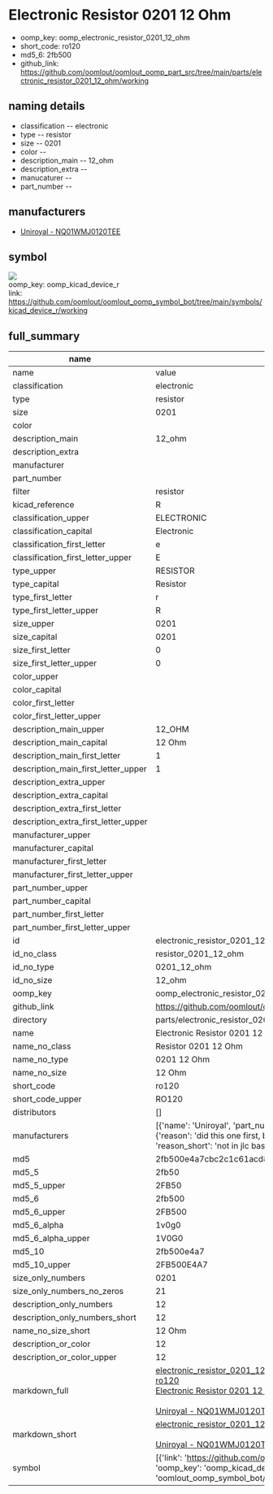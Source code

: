 # Electronic Resistor 0201 12 Ohm

  
* oomp_key: oomp_electronic_resistor_0201_12_ohm 
* short_code: ro120
* md5_6: 2fb500  
* github_link: https://github.com/oomlout/oomlout_oomp_part_src/tree/main/parts/electronic_resistor_0201_12_ohm/working  
## naming details
* classification -- electronic
* type -- resistor
* size -- 0201
* color -- 
* description_main -- 12_ohm
* description_extra -- 
* manucaturer -- 
* part_number -- 


## manufacturers
* [Uniroyal - NQ01WMJ0120TEE]()  

## symbol

![](symbol/{index}/working/working_600.png)  
oomp_key: oomp_kicad_device_r  
link: https://github.com/oomlout/oomlout_oomp_symbol_bot/tree/main/symbols/kicad_device_r/working  


## full_summary
| name | value | 
| --- | --- | 
| name | value | 
| classification | electronic | 
| type | resistor | 
| size | 0201 | 
| color |  | 
| description_main | 12_ohm | 
| description_extra |  | 
| manufacturer |  | 
| part_number |  | 
| filter | resistor | 
| kicad_reference | R | 
| classification_upper | ELECTRONIC | 
| classification_capital | Electronic | 
| classification_first_letter | e | 
| classification_first_letter_upper | E | 
| type_upper | RESISTOR | 
| type_capital | Resistor | 
| type_first_letter | r | 
| type_first_letter_upper | R | 
| size_upper | 0201 | 
| size_capital | 0201 | 
| size_first_letter | 0 | 
| size_first_letter_upper | 0 | 
| color_upper |  | 
| color_capital |  | 
| color_first_letter |  | 
| color_first_letter_upper |  | 
| description_main_upper | 12_OHM | 
| description_main_capital | 12 Ohm | 
| description_main_first_letter | 1 | 
| description_main_first_letter_upper | 1 | 
| description_extra_upper |  | 
| description_extra_capital |  | 
| description_extra_first_letter |  | 
| description_extra_first_letter_upper |  | 
| manufacturer_upper |  | 
| manufacturer_capital |  | 
| manufacturer_first_letter |  | 
| manufacturer_first_letter_upper |  | 
| part_number_upper |  | 
| part_number_capital |  | 
| part_number_first_letter |  | 
| part_number_first_letter_upper |  | 
| id | electronic_resistor_0201_12_ohm | 
| id_no_class | resistor_0201_12_ohm | 
| id_no_type | 0201_12_ohm | 
| id_no_size | 12_ohm | 
| oomp_key | oomp_electronic_resistor_0201_12_ohm | 
| github_link | https://github.com/oomlout/oomlout_oomp_part_src/tree/main/parts/electronic_resistor_0201_12_ohm/working | 
| directory | parts/electronic_resistor_0201_12_ohm | 
| name | Electronic Resistor 0201 12 Ohm | 
| name_no_class | Resistor 0201 12 Ohm | 
| name_no_type | 0201 12 Ohm | 
| name_no_size | 12 Ohm | 
| short_code | ro120 | 
| short_code_upper | RO120 | 
| distributors | [] | 
| manufacturers | [{'name': 'Uniroyal', 'part_number': 'NQ01WMJ0120TEE', 'link': '', 'id': 'manufacturer_uniroyal', 'note': {'reason': 'did this one first, but not in jlc pcb basic parts and 1 percent are and they are the same price', 'reason_short': 'not in jlc basic parts'}}] | 
| md5 | 2fb500e4a7cbc2c1c61acd8fccdb8f00 | 
| md5_5 | 2fb50 | 
| md5_5_upper | 2FB50 | 
| md5_6 | 2fb500 | 
| md5_6_upper | 2FB500 | 
| md5_6_alpha | 1v0g0 | 
| md5_6_alpha_upper | 1V0G0 | 
| md5_10 | 2fb500e4a7 | 
| md5_10_upper | 2FB500E4A7 | 
| size_only_numbers | 0201 | 
| size_only_numbers_no_zeros | 21 | 
| description_only_numbers | 12 | 
| description_only_numbers_short | 12 | 
| name_no_size_short | 12 Ohm | 
| description_or_color | 12 | 
| description_or_color_upper | 12 | 
| markdown_full | [electronic_resistor_0201_12_ohm](https://github.com/oomlout/oomlout_oomp_part_src/tree/main/parts/electronic_resistor_0201_12_ohm/working)<br>[ro120](https://github.com/oomlout/oomlout_oomp_part_src/tree/main/parts/electronic_resistor_0201_12_ohm/working)<br>[Electronic Resistor 0201 12 Ohm](https://github.com/oomlout/oomlout_oomp_part_src/tree/main/parts/electronic_resistor_0201_12_ohm/working)<br><br>[Uniroyal - NQ01WMJ0120TEE- not in jlc basic parts]() [(L)  ](https://www.lcsc.com/search?q=NQ01WMJ0120TEE)[(D)  ](https://www.digikey.com/en/products?keywords=NQ01WMJ0120TEE)[(M)  ](https://www.mouser.com/Search/Refine?Keyword=NQ01WMJ0120TEE)[(N)  ](https://www.newark.com/search?st=NQ01WMJ0120TEE)[(SZ)  ](https://so.szlcsc.com/global.html?k=NQ01WMJ0120TEE)<br> | 
| markdown_short | [electronic_resistor_0201_12_ohm](https://github.com/oomlout/oomlout_oomp_part_src/tree/main/parts/electronic_resistor_0201_12_ohm/working)<br><br>[Uniroyal - NQ01WMJ0120TEE- not in jlc basic parts]() | 
| symbol | [{'link': 'https://github.com/oomlout/oomlout_oomp_symbol_bot/tree/main/symbols/kicad_device_r', 'oomp_key': 'oomp_kicad_device_r', 'directory': 'oomlout_oomp_symbol_bot/symbols/kicad_device_r//working/working.kicad_sym', 'index': 0}] | 
